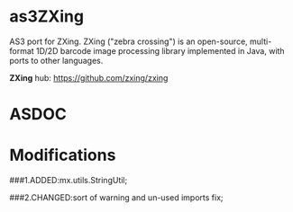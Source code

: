 as3ZXing
========

AS3 port for ZXing. ZXing ("zebra crossing") is an open-source, multi-format 1D/2D barcode image processing library implemented in Java, with ports to other languages.

<b>ZXing</b> hub: https://github.com/zxing/zxing

ASDOC
===========================

Modifications
=============

###1.ADDED:mx.utils.StringUtil;

###2.CHANGED:sort of warning and un-used imports fix;
